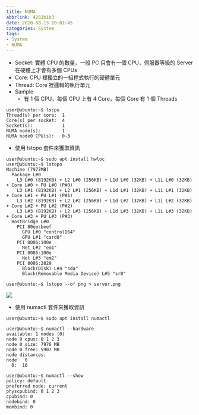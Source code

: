 ```yaml
---
title: NUMA
abbrlink: 4261b1b3
date: 2020-08-13 10:01:45
categories: System
tags:
- System
- NUMA
---
```

* Socket: 實體 CPU 的數量，一般 PC 只會有一個 CPU，伺服器等級的 Server 在硬體上才會有多個 CPUs
* Core: CPU 裡獨立的一組程式執行的硬體單元
* Thread: Core 裡邏輯的執行單元
* Sample
  * 有 1 個 CPU，每個 CPU 上有 4 Core，每個 Core 有 1 個 Threads
```
user@ubuntu:~$ lscpu
Thread(s) per core:  1
Core(s) per socket:  4
Socket(s):           1
NUMA node(s):        1
NUMA node0 CPU(s):   0-3
```
* 使用 lstopo 套件來獲取資訊
```
user@ubuntu:~$ sudo apt install hwloc
user@ubuntu:~$ lstopo
Machine (7977MB)
  Package L#0
    L3 L#0 (8192KB) + L2 L#0 (256KB) + L1d L#0 (32KB) + L1i L#0 (32KB) + Core L#0 + PU L#0 (P#0)
    L3 L#1 (8192KB) + L2 L#1 (256KB) + L1d L#1 (32KB) + L1i L#1 (32KB) + Core L#1 + PU L#1 (P#1)
    L3 L#2 (8192KB) + L2 L#2 (256KB) + L1d L#2 (32KB) + L1i L#2 (32KB) + Core L#2 + PU L#2 (P#2)
    L3 L#3 (8192KB) + L2 L#3 (256KB) + L1d L#3 (32KB) + L1i L#3 (32KB) + Core L#3 + PU L#3 (P#3)
  HostBridge L#0
    PCI 80ee:beef
      GPU L#0 "controlD64"
      GPU L#1 "card0"
    PCI 8086:100e
      Net L#2 "em1"
    PCI 8086:100e
      Net L#3 "em2"
    PCI 8086:2829
      Block(Disk) L#4 "sda"
      Block(Removable Media Device) L#5 "sr0"

user@ubuntu:~$ lstopo --of png > server.png
```
![](server.png)

* 使用 numactl 套件來獲取資訊
```
user@ubuntu:~$ sudo apt install numactl

user@ubuntu:~$ numactl --hardware
available: 1 nodes (0)
node 0 cpus: 0 1 2 3
node 0 size: 7976 MB
node 0 free: 5907 MB
node distances:
node   0 
  0:  10 

user@ubuntu:~$ numactl --show
policy: default
preferred node: current
physcpubind: 0 1 2 3 
cpubind: 0 
nodebind: 0 
membind: 0 
```